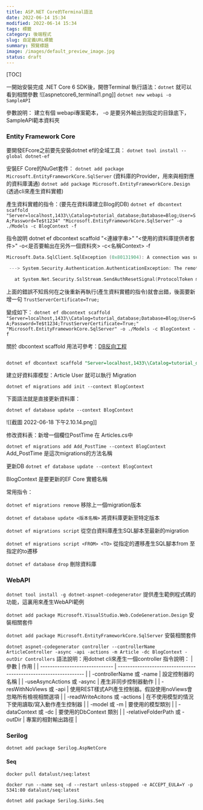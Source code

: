 ```yaml
---
title: ASP.NET Core的Terminal語法
date: 2022-06-14 15:34
modified: 2022-06-14 15:34
tags: 標籤
category: 後端程式
slug: 自定義URL標籤
summary: 預覽標題
image: /images/default_preview_image.jpg
status: draft
---
```


[TOC]

一開始安裝完成 .NET Core 6 SDK後，開啓Terminal 執行語法：`dotnet` 就可以看到相關參數
![[aspnetcore6_terminal1.png]]
`dotnet new webapi -o SampleAPI`

參數說明： 建立有個 webapi專案範本， -o 是要另外輸出到指定的目錄底下，SampleAPI範本資料夾

### Entity Framework Core

要開發EFcore之前要先安裝dotnet ef的全域工具：
`dotnet tool install --global dotnet-ef`

安裝EF Core的NuGet套件：
`dotnet add package Microsoft.EntityFrameworkCore.SqlServer` (資料庫的Provider，用來與相對應的資料庫溝通)
`dotnet add package Microsoft.EntityFrameworkCore.Design` (透過cli來產生資料實體)

產生資料實體的指令：(要先在資料庫建立Blog的DB)
`dotnet ef dbcontext scaffold "Server=localhost,1433\\Catalog=tutorial_database;Database=Blog;User=SA;Password=Te$t1234" "Microsoft.EntityFrameworkCore.SqlServer" -o ./Models -c BlogContext -f`

指令說明
dotnet ef dbcontext scaffold "<連線字串>" "<使用的資料庫提供者套件>" -o<是否要輸出在另外一個資料夾> -c<名稱Context> -f

```c
Microsoft.Data.SqlClient.SqlException (0x80131904): A connection was successfully established with the server, but then an error occurred during the pre-login handshake. (provider: TCP Provider, error: 35 - An internal exception was caught)

 ---> System.Security.Authentication.AuthenticationException: The remote certificate was rejected by the provided RemoteCertificateValidationCallback.

   at System.Net.Security.SslStream.SendAuthResetSignal(ProtocolToken message, ExceptionDispatchInfo exception)
```
上面的錯誤不知爲何在之後重新再執行(產生資料實體的指令)就會出錯，後面要新增一句
`TrustServerCertificate=True;`

變成如下：
`dotnet ef dbcontext scaffold "Server=localhost,1433\\Catalog=tutorial_database;Database=Blog;User=SA;Password=Te$t1234;TrustServerCertificate=True;" "Microsoft.EntityFrameworkCore.SqlServer" -o ./Models -c BlogContext -f`

關於 dbcontext scaffold 用法可參考：[DB反向工程](https://learn.microsoft.com/zh-tw/ef/core/managing-schemas/scaffolding/?tabs=dotnet-core-cli)

```sql 

dotnet ef dbcontext scaffold "Server=localhost,1433\\Catalog=tutorial_database;Database=FinLab;User=sa;Password=2UauixdR;TrustServerCertificate=True;" "Microsoft.EntityFrameworkCore.SqlServer" --context-dir Data --output-dir Models -c FinLabContext --table columns_mapping --table News_List --table quotes_Temp --table 台股指數

```


建立好資料庫模型：Article User 就可以執行 Migration

`dotnet ef migrations add init --context BlogContext`

下面語法就是直接更新資料庫：

`dotnet ef database update --context BlogContext`


![[截圖 2022-06-18 下午2.10.14.png]]

修改資料表：新增一個欄位PostTime 在 Articles.cs中

`dotnet ef migrations add Add_PostTime --context BlogContext`
Add_PostTime 是這次migrations的方法名稱

更新DB
`dotnet ef database update --context BlogContext`

BlogContext 是要更新的EF Core 實體名稱


常用指令：

`dotnet ef migrations remove` 
移除上一個migration版本

`dotnet ef database update <版本名稱>`
將資料庫更新至特定版本

`dotnet ef migrations script`
從空白資料庫產生SQL腳本至最新的migration

`dotnet ef migrations script <FROM> <TO>`
從指定的遷移產生SQL腳本from 至指定的to遷移

`dotnet ef database drop`
刪除資料庫


### WebAPI

`dotnet tool install -g dotnet-aspnet-codegenerator`
提供產生範例程式碼的功能，這裏用來產生WebAPI範例

`dotnet add package Microsoft.VisualStudio.Web.CodeGeneration.Design`
安裝相關套件

`dotnet add package Microsoft.EntityFrameworkCore.SqlServer`
安裝相關套件

`dotnet aspnet-codegenerator controller --controllerName ArticleController -async -api -actions -m Article -dc BlogContext -outDir Controllers`
語法說明：用dotnet cli來產生一個controller
指令說明：
| 參數                           | 作用                                                             |
| ------------------------------ | ---------------------------------------------------------------- |
| -controllerName 或 -name       | 設定控制器的名稱                                                 |
| -useAsyncActions 或 -async     | 產生非同步控制器動作                                             |
| -resWithNoViews 或 -api        | 使用REST樣式API產生控制器。假設使用noViews會忽略所有檢視相關選項 |
| -readWriteAcitons 或 -actions  | 在不使用模型的情況下使用讀取/寫入動作產生控制器                  |
| -model 或 -m                   | 要使用的模型類別                                                 |
| -dataContext 或 -dc            | 要使用的DbContext 類別                                           |
| -relativeFolderPath 或 -outDir | 專案的相對輸出路徑                                                                 |


### Serilog

`dotnet add package Serilog.AspNetCore`

#### Seq 

`docker pull datalust/seq:latest`

`docker run --name seq -d --restart unless-stopped -e ACCEPT_EULA=Y -p 5341:80 datalust/seq:latest`

`dotnet add package Serilog.Sinks.Seq`